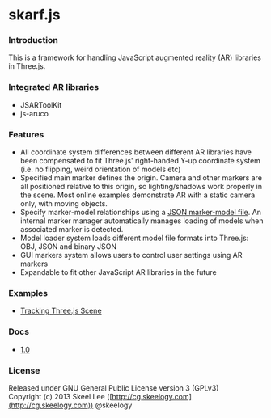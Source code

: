 skarf.js
========

### Introduction

This is a framework for handling JavaScript augmented reality (AR) libraries in Three.js.

### Integrated AR libraries

* JSARToolKit
* js-aruco

### Features

* All coordinate system differences between different AR libraries have been compensated to fit Three.js' right-handed Y-up coordinate system (i.e. no flipping, weird orientation of models etc)
* Specified main marker defines the origin. Camera and other markers are all positioned relative to this origin, so lighting/shadows work properly in the scene. Most online examples demonstrate AR with a static camera only, with moving objects.
* Specify marker-model relationships using a [JSON marker-model file](https://github.com/skeelogy/skarf.js/blob/master/examples/models/models_jsartoolkit.json). An internal marker manager automatically manages loading of models when associated marker is detected.
* Model loader system loads different model file formats into Three.js: OBJ, JSON and binary JSON
* GUI markers system allows users to control user settings using AR markers
* Expandable to fit other JavaScript AR libraries in the future

### Examples

* [Tracking Three.js Scene](http://skeelogy.github.io/skarf.js/examples/skarf_trackThreejsScene.html)

### Docs

* [1.0](http://skeelogy.github.io/skarf.js/docs/1.0)

### License

Released under GNU General Public License version 3 (GPLv3)<br/>
Copyright (c) 2013 Skeel Lee ([http://cg.skeelogy.com](http://cg.skeelogy.com)) @skeelogy
